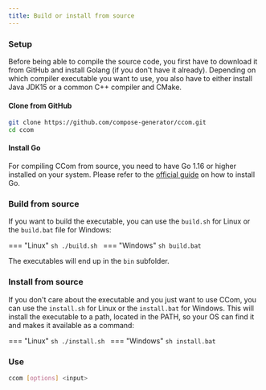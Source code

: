 ```yaml
---
title: Build or install from source
---
```


### Setup
Before being able to compile the source code, you first have to download it from GitHub and install Golang (if you don't have it already).
Depending on which compiler executable you want to use, you also have to either install Java JDK15 or a common C++ compiler and CMake.

#### Clone from GitHub
```sh
git clone https://github.com/compose-generator/ccom.git
cd ccom
```

#### Install Go
For compiling CCom from source, you need to have Go 1.16 or higher installed on your system. Please refer to the [official guide](https://golang.org/doc/install) on how to install Go.

### Build from source
If you want to build the executable, you can use the `build.sh` for Linux or the `build.bat` file for Windows:

=== "Linux"
    ```sh
    ./build.sh
    ```
=== "Windows"
    ```sh
    build.bat
    ```

The executables will end up in the `bin` subfolder.

### Install from source
If you don't care about the executable and you just want to use CCom, you can use the `install.sh` for Linux or the `install.bat` for Windows. This will install the executable to a path, located in the PATH, so your OS can find it and makes it available as a command:

=== "Linux"
    ```sh
    ./install.sh
    ```
=== "Windows"
    ```sh
    install.bat
    ```

### Use
```sh
ccom [options] <input>
```
